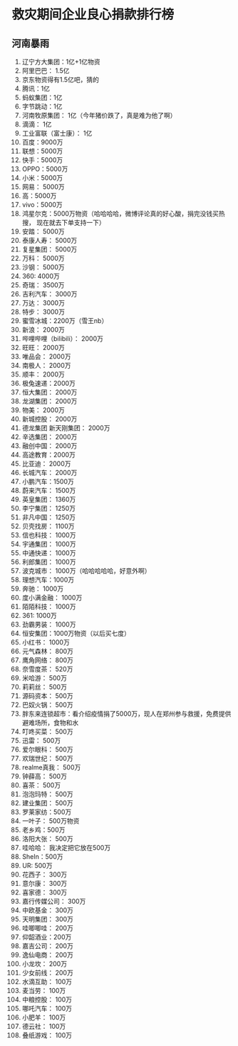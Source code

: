 # 救灾期间企业良心捐款排行榜

## 河南暴雨

1. 辽宁方大集团：1亿+1亿物资
2. 阿里巴巴： 1.5亿
3. 京东物资得有1.5亿吧，猜的
4. 腾讯：1亿
5. 蚂蚁集团：1亿
6. 字节跳动：1亿
7. 河南牧原集团： 1亿（今年猪价跌了，真是难为他了啊）
8. 滴滴： 1亿
9. 工业富联（富士康）： 1亿
10. 百度：9000万
11. 联想：5000万
12. 快手：5000万
13. OPPO：5000万
14. 小米：5000万
15. 网易： 5000万
16. 高：5000万
17. vivo：5000万
18. 鸿星尔克：5000万物资（哈哈哈哈，微博评论真的好心酸，捐完没钱买热搜， 现在就去下单支持一下）
19. 安踏： 5000万
20. 泰康人寿： 5000万
21. 复星集团： 5000万
22. 万科： 5000万
23. 沙钢： 5000万
24. 360: 4000万
25. 奇瑞： 3500万
26. 吉利汽车： 3000万
27. 万达： 3000万
28. 特步： 3000万
29. 蜜雪冰城：2200万（雪王nb）
30. 新浪： 2000万
31. 哔哩哔哩（bilibili）： 2000万
32. 旺旺： 2000万
33. 唯品会： 2000万
34. 南极人： 2000万
35. 顺丰： 2000万
36. 极兔速递：2000万
37. 恒大集团： 2000万
38. 龙湖集团： 2000万
39. 物美： 2000万
40. 新城控股： 2000万
41. 德龙集团 新天刚集团： 2000万
42. 辛选集团： 2000万
43. 融创中国： 2000万
44. 高途教育：2000万
45. 比亚迪： 2000万
46. 长城汽车： 2000万
47. 小鹏汽车：1500万
48. 蔚来汽车： 1500万
49. 英皇集团： 1360万
50. 李宁集团： 1250万
51. 非凡中国： 1250万
52. 贝壳找房： 1100万
53. 信也科技： 1000万
54. 宇通集团： 1000万
55. 中通快递： 1000万
56. 利郎集团： 1000万
57. 波克城市： 1000万（哈哈哈哈哈，好意外啊）
58. 理想汽车：1000万
59. 奔驰： 1000万
60. 度小满金融： 1000万
61. 陌陌科技： 1000万
62. 361: 1000万
63. 劲霸男装： 1000万
64. 恒安集团：1000万物资（以后买七度）
65. 小红书： 1000万
66. 元气森林： 800万
67. 鹰角网络： 800万
68. 奈雪度茶： 520万
69. 米哈游： 500万
70. 莉莉丝： 500万
71. 源码资本： 500万
72. 巴奴火锅： 500万
73. 胖东来连锁超市：看介绍疫情捐了5000万，现人在郑州参与救援，免费提供避难场所，食物和水
74. 叮咚买菜： 500万
75. 迅雷： 500万
76. 爱尔眼科： 500万
77. 欢瑞世纪： 500万
78. realme真我： 500万
79. 钟薛高： 500万
80. 喜茶： 500万
81. 泡泡玛特： 500万
82. 建业集团： 500万
83. 罗莱家纺：500万
84. 一叶子： 500万物资
85. 老乡鸡：500万
86. 洛阳大张： 500万
87. 哇哈哈： 我决定把它放在500万
88. SheIn：500万
89. UR: 500万
90. 花西子： 300万
91. 意尔康： 300万
92. 喜家德： 300万
93. 嘉行传媒公司： 300万
94. 中欧基金： 300万
95. 天明集团： 300万
96. 哇唧唧哇： 200万
97. 仰韶酒业：200万
98. 嘉吉公司： 200万
99. 逸仙电商： 200万
100. 小龙坎： 200万
101. 少女前线： 200万
102. 水滴互助： 100万
103. 麦当劳： 100万
104. 中粮控股： 100万
105. 哪吒汽车： 100万
106. 小肥羊： 100万
107. 德云社： 100万
108. 叠纸游戏： 100万 
